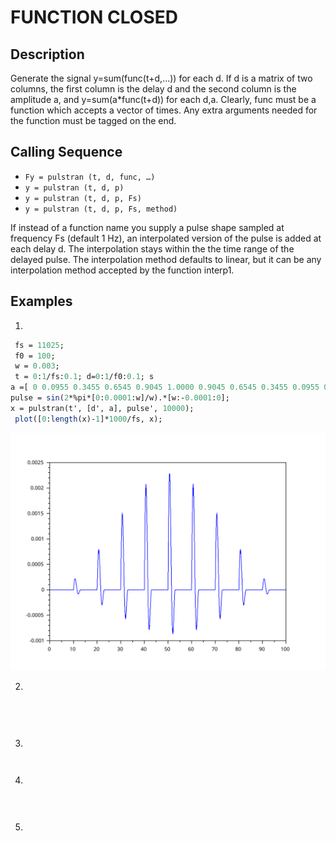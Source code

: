 # FUNCTION CLOSED
## Description
Generate the signal y=sum(func(t+d,...)) for each d. If d is a matrix of two columns, the first column is the delay d and the second column is the amplitude a, and y=sum(a*func(t+d)) for each d,a. Clearly, func must be a function which accepts a vector of times. Any extra arguments needed for the function must be tagged on the end.
## Calling Sequence

- `Fy = pulstran (t, d, func, …) `
- `y = pulstran (t, d, p) `
- `y = pulstran (t, d, p, Fs) `
- `y = pulstran (t, d, p, Fs, method) `

If instead of a function name you supply a pulse shape sampled at frequency Fs (default 1 Hz), an interpolated version of the pulse is added at each delay d. The interpolation stays within the the time range of the delayed pulse. The interpolation method defaults to linear, but it can be any interpolation method accepted by the function interp1.
## Examples
1. 
```scilab
 fs = 11025;                   
 f0 = 100;                    
 w = 0.003;                    
 t = 0:1/fs:0.1; d=0:1/f0:0.1; s
a =[ 0 0.0955 0.3455 0.6545 0.9045 1.0000 0.9045 0.6545 0.3455 0.0955 0  ]';    
pulse = sin(2*%pi*[0:0.0001:w]/w).*[w:-0.0001:0];
x = pulstran(t', [d', a], pulse', 10000);
 plot([0:length(x)-1]*1000/fs, x);
```
<img src ="test-sin-pulse.svg"/>

2.
```scilab
 
```
```output


```
3.
```scilab

```
```output

```
4.
```scilab


```
```output


```
5.
```scilab


```
```output



```
